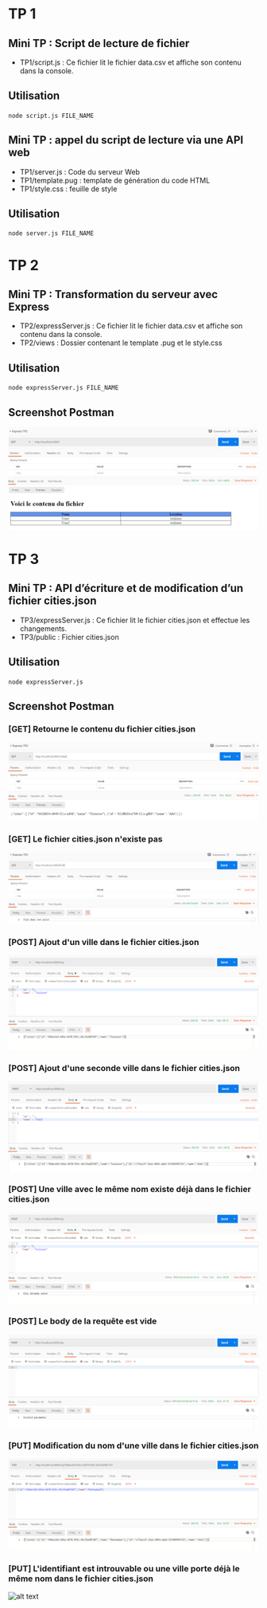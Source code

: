 # TP 1

## Mini TP : Script de lecture de fichier

* TP1/script.js : Ce fichier lit le fichier data.csv et affiche son  contenu dans la console.

## Utilisation
  `node script.js FILE_NAME`

## Mini TP : appel du script de lecture via une API web

* TP1/server.js : Code du serveur Web
* TP1/template.pug : template de génération du code HTML
* TP1/style.css : feuille de style 

## Utilisation
  `node server.js FILE_NAME`

# TP 2
## Mini TP : Transformation du serveur avec Express

* TP2/expressServer.js : Ce fichier lit le fichier data.csv et affiche son contenu dans la console.
* TP2/views : Dossier contenant le template .pug et le style.css

## Utilisation
  `node expressServer.js FILE_NAME`

## Screenshot Postman 

![alt text](./TP2/Screenshot/TP2.PNG) 

# TP 3
## Mini TP : API d’écriture et de modification d’un fichier cities.json

* TP3/expressServer.js : Ce fichier lit le fichier cities.json et effectue les changements.
* TP3/public : Fichier cities.json

## Utilisation
  `node expressServer.js`

## Screenshot Postman 

### [GET] Retourne le contenu du fichier cities.json

![alt text](./TP3/Screenshot/GET200.PNG) 

### [GET] Le fichier cities.json n'existe pas 

![alt text](./TP3/Screenshot/GET404.PNG) 

### [POST] Ajout d'un ville dans le fichier cities.json

![alt text](./TP3/Screenshot/POSTAdd.PNG) 

### [POST] Ajout d'une seconde ville dans le fichier cities.json

![alt text](./TP3/Screenshot/POSTAdd2.PNG) 

### [POST] Une ville avec le même nom existe déjà dans le fichier cities.json

![alt text](./TP3/Screenshot/POSTAlreadyExist.PNG) 

### [POST] Le body de la requête est vide

![alt text](./TP3/Screenshot/POSTInvalid.PNG) 

### [PUT] Modification du nom d'une ville dans le fichier cities.json

![alt text](./TP3/Screenshot/PUT200.PNG) 

### [PUT] L'identifiant est introuvable ou une ville porte déjà le même nom dans le fichier cities.json

![alt text](./TP3/Screenshot/POST500.PNG) 
